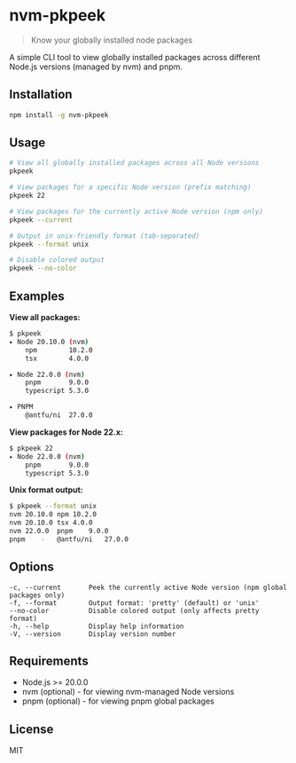 # nvm-pkpeek

> Know your globally installed node packages

A simple CLI tool to view globally installed packages across different Node.js versions (managed by nvm) and pnpm.

## Installation

```bash
npm install -g nvm-pkpeek
```

## Usage

```bash
# View all globally installed packages across all Node versions
pkpeek

# View packages for a specific Node version (prefix matching)
pkpeek 22

# View packages for the currently active Node version (npm only)
pkpeek --current

# Output in unix-friendly format (tab-separated)
pkpeek --format unix

# Disable colored output
pkpeek --no-color
```

## Examples

**View all packages:**
```bash
$ pkpeek
▸ Node 20.10.0 (nvm)
    npm        10.2.0
    tsx        4.0.0

▸ Node 22.0.0 (nvm)
    pnpm       9.0.0
    typescript 5.3.0

▸ PNPM
    @antfu/ni  27.0.0
```

**View packages for Node 22.x:**
```bash
$ pkpeek 22
▸ Node 22.0.0 (nvm)
    pnpm       9.0.0
    typescript 5.3.0
```

**Unix format output:**
```bash
$ pkpeek --format unix
nvm	20.10.0	npm	10.2.0
nvm	20.10.0	tsx	4.0.0
nvm	22.0.0	pnpm	9.0.0
pnpm	-	@antfu/ni	27.0.0
```

## Options

```
-c, --current       Peek the currently active Node version (npm global packages only)
-f, --format        Output format: 'pretty' (default) or 'unix'
--no-color          Disable colored output (only affects pretty format)
-h, --help          Display help information
-V, --version       Display version number
```

## Requirements

- Node.js >= 20.0.0
- nvm (optional) - for viewing nvm-managed Node versions
- pnpm (optional) - for viewing pnpm global packages

## License

MIT
